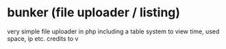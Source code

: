 # bunker (file uploader / listing)

very simple file uploader in php including a table system to view time, used space, ip etc.
credits to v
